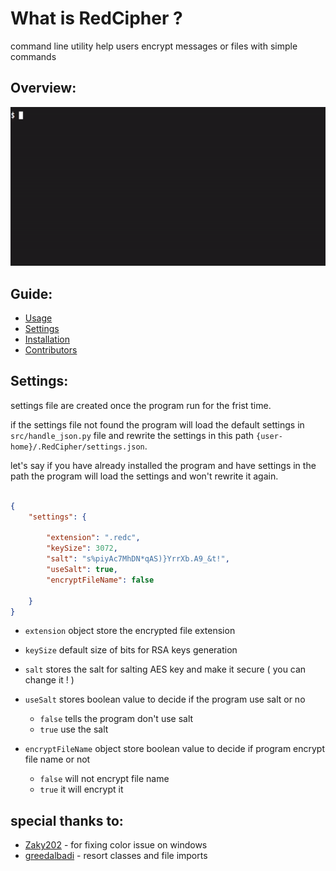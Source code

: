 # What is RedCipher ?

command line utility help users encrypt messages or files with simple commands


## Overview:

![RedCipher](.images/RedCipher.gif)



## Guide:

  - [Usage](docs/usage.md)
  - [Settings](#settings)
  - [Installation](docs/install.md)
  - [Contributors](#special-thanks-to)


## Settings:

settings file are created once the program run for the frist time. 

if the settings file not found the program will load the default settings in `src/handle_json.py` file and rewrite the settings in this path `{user-home}/.RedCipher/settings.json`.

let's say if you have already installed the program and have settings in the path the program will load the settings and won't rewrite it again.

```json

{
    "settings": {

        "extension": ".redc",
        "keySize": 3072,
        "salt": "s%piyAc7MhDN*qAS)}YrrXb.A9_&t!",
        "useSalt": true,
        "encryptFileName": false
        
    }
}


```
- `extension` object store the encrypted file extension

- `keySize` default size of bits for RSA keys generation

- `salt` stores the salt for salting AES key and make it secure ( you can change it ! )

- `useSalt` stores boolean value to decide if the program use salt or no
  - `false` tells the program don't use salt
  - `true` use the salt

- `encryptFileName` object store boolean value to decide if program encrypt file name or not
  - `false` will not encrypt file name
  - `true` it will encrypt it


## special thanks to:

- [Zaky202](https://github.com/Zaky202) - for fixing color issue on windows
- [greedalbadi](https://github.com/greedalbadi) - resort classes and file imports
